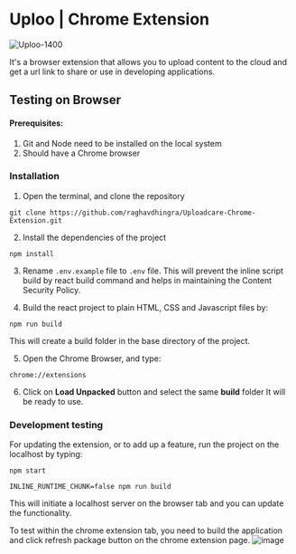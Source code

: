 # Uploo | Chrome Extension

![Uploo-1400](https://user-images.githubusercontent.com/24492201/224741910-dd77065b-8f6f-4ded-984b-27eea49ae4dc.jpg)

It's a browser extension that allows you to upload content to the cloud and get a url link to share or use in developing applications.

## Testing on Browser

#### Prerequisites:

1. Git and Node need to be installed on the local system
2. Should have a Chrome browser

### Installation

1. Open the terminal, and clone the repository

```
git clone https://github.com/raghavdhingra/Uploadcare-Chrome-Extension.git
```

2. Install the dependencies of the project

```
npm install
```

3. Rename `.env.example` file to `.env` file. This will prevent the inline script build by react build command and helps in maintaining the Content Security Policy.

4. Build the react project to plain HTML, CSS and Javascript files by:

```
npm run build
```

This will create a build folder in the base directory of the project.

5. Open the Chrome Browser, and type:

```
chrome://extensions
```

6. Click on **Load Unpacked** button and select the same **build** folder
   It will be ready to use.

### Development testing

For updating the extension, or to add up a feature, run the project on the localhost by typing:

```
npm start
```

```
INLINE_RUNTIME_CHUNK=false npm run build
```

This will initiate a localhost server on the browser tab and you can update the functionality.

To test within the chrome extension tab, you need to build the application and click refresh package button on the chrome extension page.
![image](https://user-images.githubusercontent.com/24492201/154844643-73cd31c7-7b96-4a6f-a91f-ba7bb428f8b5.png)
